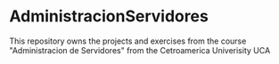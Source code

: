 # AdministracionServidores
This repository owns the projects and exercises from the course "Administracion de Servidores" from the Cetroamerica Univerisity UCA
